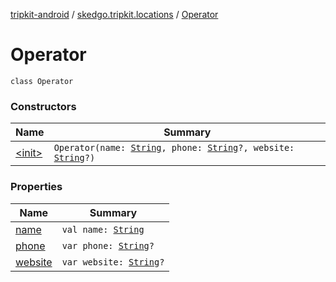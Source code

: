 [tripkit-android](../../index.md) / [skedgo.tripkit.locations](../index.md) / [Operator](./index.md)

# Operator

`class Operator`

### Constructors

| Name | Summary |
|---|---|
| [&lt;init&gt;](-init-.md) | `Operator(name: `[`String`](https://kotlinlang.org/api/latest/jvm/stdlib/kotlin/-string/index.html)`, phone: `[`String`](https://kotlinlang.org/api/latest/jvm/stdlib/kotlin/-string/index.html)`?, website: `[`String`](https://kotlinlang.org/api/latest/jvm/stdlib/kotlin/-string/index.html)`?)` |

### Properties

| Name | Summary |
|---|---|
| [name](name.md) | `val name: `[`String`](https://kotlinlang.org/api/latest/jvm/stdlib/kotlin/-string/index.html) |
| [phone](phone.md) | `var phone: `[`String`](https://kotlinlang.org/api/latest/jvm/stdlib/kotlin/-string/index.html)`?` |
| [website](website.md) | `var website: `[`String`](https://kotlinlang.org/api/latest/jvm/stdlib/kotlin/-string/index.html)`?` |
